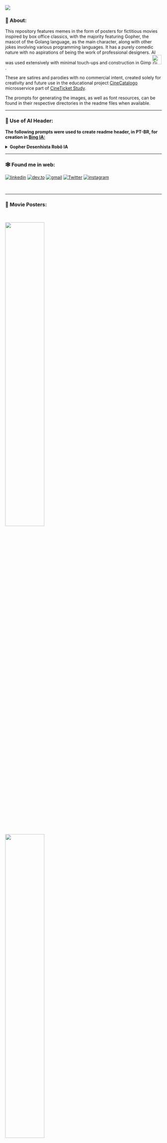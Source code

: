 <img src="./assets/header.png" >

### :green_book: About:

This repository features memes in the form of posters for fictitious movies inspired by box office classics, with the majority featuring Gopher, the mascot of the Golang language, as the main character, along with other jokes involving various programming languages. It has a purely comedic nature with no aspirations of being the work of professional designers. AI was used extensively with minimal touch-ups and construction in Gimp [<img src="./assets/icons/gimp.svg" width="30" height="30" title="Gimp" alt="Gimp Logo" />](https://www.gimp.org/).

These are satires and parodies with no commercial intent, created solely for creativity and future use in the educational project [CineCatalogo](https://github.com/jtonynet/cine-catalogo) microsservice part of [CineTicket Study](https://github.com/jtonynet/cine-ticket-study-microsservices). 



The prompts for generating the images, as well as font resources, can be found in their respective directories in the readme files when available.


---

### :robot: Use of AI Header:

__The following prompts were used to create readme header, in PT-BR, for creation in [Bing IA:](https://www.bing.com/images/create/)__


<details>
  <summary><b>Gopher Desenhista Robô IA</b></summary>
"Gopher azul simbolo da linguagen goleng, desenhista, sentado em frente a uma prancheta segurando um lapis desenhando, OUTRO PERSONAGEM Robo atras dele, escrito I.A. em algum local dele apontando para o seu desenho e no chao varios papeis amassados em estilo cartoon comics com cores chapadas e fundo totalmente branco"<b>(sic)</b>
</details>


---

### 🕸️ Found me in web:
[![linkedin](https://img.shields.io/badge/Linkedin-0A66C2?style=for-the-badge&logo=linkedin&logoColor=white)](https://www.linkedin.com/in/jos%C3%A9-r-99896a39/) [![dev.to](https://img.shields.io/badge/dev.to-0A0A0A?style=for-the-badge&logo=devdotto&logoColor=white)](https://dev.to/learningenuity) [![gmail](https://img.shields.io/badge/Gmail-D14836?style=for-the-badge&logo=gmail&logoColor=white)](mailto:learningenuity@gmail.com) [![Twitter](https://img.shields.io/badge/Twitter-1DA1F2?style=for-the-badge&logo=twitter&logoColor=white)](https://twitter.com/aromademirtilo) [![instagram](https://img.shields.io/badge/Instagram-E4405F?style=for-the-badge&logo=instagram&logoColor=white)](https://www.instagram.com/learningenuity) 

<br/>

---

### :movie_camera: Movie Posters:

<br/>

[<img src="./posters/star_wars/poster.png" width="50%">](./posters/star_wars/README.md)<br/>

[<img src="./posters/top-gopher/poster.png" width="50%">](./posters/top-gopher/README.md)<br/>

[<img src="./posters/avengeance/poster.png" width="50%">](./posters/avengeance/README.md)<br/>

[<img src="./posters/back_to/poster.png" width="50%">](./posters/back_to/README.md)<br/>

[<img src="./posters/go_to_matriz/poster.png" width="50%">](./posters/go_to_matriz/README.md)<br/>

[<img src="./posters/jaws/poster.png" width="50%">](./posters/jaws/README.md)<br/>

[<img src="./posters/pulp_fiction/poster.png" width="50%">](./posters/pulp_fiction/README.md)<br/>

[<img src="./posters/batgopher/poster.png" width="50%">](./posters/batgopher/README.md)<br/>

[<img src="./posters/2001/poster.png" width="50%">](./posters/2001/README.md)<br/>

[<img src="./posters/2001/poster_v2.png" width="50%">](./posters/2001/README.md)<br/>

[<img src="./posters/bugbusters/poster.png" width="50%">](./posters/bugbusters/README.md)<br/>

[<img src="./posters/friday_13_deploy/poster.png" width="50%">](./posters/friday_13_deploy/README.md)<br/>

[<img src="./posters/nightmare/poster.png" width="50%">](./posters/nightmare/README.md)<br/>

[<img src="./posters/clockwork_orange/poster.png" width="50%">](./posters/clockwork_orange/README.md)<br/>

[<img src="./posters/algorythms_night_fever/poster.png" width="50%">](./posters/algorythms_night_fever/README.md)<br/>


[<img src="./posters/gombo3/poster.png" width="50%">](./posters/gombo3/README.md)<br/>

[<img src="./posters/terminator_go/poster.png" width="50%">](./posters/terminator_go/README.md)<br/> 

<img src="./posters/pretty_gopher/poster.png" width="50%"><br/>

[<img src="./posters/the_shining/poster.png" width="50%">](./posters/the_shining/README.md)<br/>

[<img src="./posters/bad_boys/poster.png" width="50%">](./posters/bad_boys/README.md)<br/>

[<img src="./posters/spyder_gopher/poster.png" width="50%">](./posters/spyder_gopher/README.md)<br/> 

[<img src="./posters/indiana_jonas/poster.png" width="50%">](./posters/indiana_jonas/README.md)<br/>

[<img src="./posters/myriad_secrets/poster.png" width="50%">](./posters/myriad_secrets/README.md)<br/>


<!-- 
https://www.klipartz.com/en/sticker-png-gikwo/download

https://br.freepik.com/fotos-gratis/ceu-estrelado_7061153.htm#query=ceu%20estrelado%20png&position=0&from_view=keyword&track=ais


https://www.dafont.com/pt/rio-black.font

https://www.dafont.com/amity-jack.font?text=JAWS&psize=l
-->
